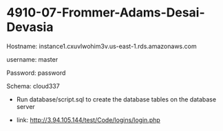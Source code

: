 # 4910-07-Frommer-Adams-Desai-Devasia

Hostname: instance1.cxuvlwohim3v.us-east-1.rds.amazonaws.com

username: master 

Password: password 

Schema: cloud337 




- Run database/script.sql to create the database tables on the database server

- link: http://3.94.105.144/test/Code/logins/login.php 
